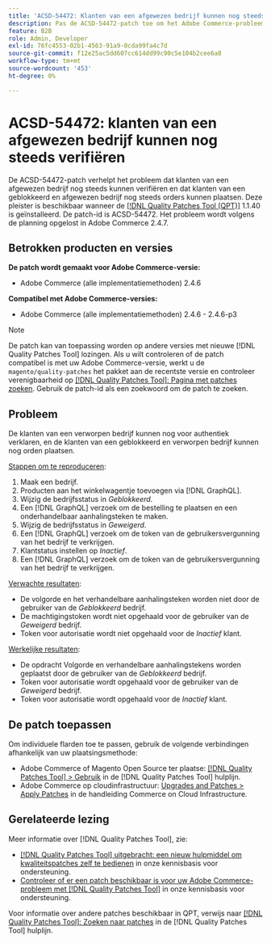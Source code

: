 ```yaml
---
title: 'ACSD-54472: Klanten van een afgewezen bedrijf kunnen nog steeds worden geverifieerd'
description: Pas de ACSD-54472-patch toe om het Adobe Commerce-probleem op te lossen, waarbij de klanten van een afgewezen bedrijf nog steeds kunnen verifiëren en klanten van een geblokkeerd en afgewezen bedrijf nog steeds orders kunnen plaatsen.
feature: B2B
role: Admin, Developer
exl-id: 76fc4553-02b1-4563-91a9-0cda99fa4c7d
source-git-commit: f12e25ac5dd607cc614dd99c90c5e104b2cee6a8
workflow-type: tm+mt
source-wordcount: '453'
ht-degree: 0%

---
```


# ACSD-54472: klanten van een afgewezen bedrijf kunnen nog steeds verifiëren

De ACSD-54472-patch verhelpt het probleem dat klanten van een afgewezen bedrijf nog steeds kunnen verifiëren en dat klanten van een geblokkeerd en afgewezen bedrijf nog steeds orders kunnen plaatsen. Deze pleister is beschikbaar wanneer de [[!DNL Quality Patches Tool (QPT)]](/help/announcements/adobe-commerce-announcements/magento-quality-patches-released-new-tool-to-self-serve-quality-patches.md) 1.1.40 is geïnstalleerd. De patch-id is ACSD-54472. Het probleem wordt volgens de planning opgelost in Adobe Commerce 2.4.7.

## Betrokken producten en versies

**De patch wordt gemaakt voor Adobe Commerce-versie:**

* Adobe Commerce (alle implementatiemethoden) 2.4.6

**Compatibel met Adobe Commerce-versies:**

* Adobe Commerce (alle implementatiemethoden) 2.4.6 - 2.4.6-p3

>[!NOTE]
>
>De patch kan van toepassing worden op andere versies met nieuwe [!DNL Quality Patches Tool] lozingen. Als u wilt controleren of de patch compatibel is met uw Adobe Commerce-versie, werkt u de `magento/quality-patches` het pakket aan de recentste versie en controleer verenigbaarheid op [[!DNL Quality Patches Tool]: Pagina met patches zoeken](https://experienceleague.adobe.com/tools/commerce-quality-patches/index.html). Gebruik de patch-id als een zoekwoord om de patch te zoeken.

## Probleem

De klanten van een verworpen bedrijf kunnen nog voor authentiek verklaren, en de klanten van een geblokkeerd en verworpen bedrijf kunnen nog orden plaatsen.

<u>Stappen om te reproduceren</u>:

1. Maak een bedrijf.
1. Producten aan het winkelwagentje toevoegen via [!DNL GraphQL].
1. Wijzig de bedrijfsstatus in *Geblokkeerd*.
1. Een [!DNL GraphQL] verzoek om de bestelling te plaatsen en een onderhandelbaar aanhalingsteken te maken.
1. Wijzig de bedrijfsstatus in *Geweigerd*.
1. Een [!DNL GraphQL] verzoek om de token van de gebruikersvergunning van het bedrijf te verkrijgen.
1. Klantstatus instellen op *Inactief*.
1. Een [!DNL GraphQL] verzoek om de token van de gebruikersvergunning van het bedrijf te verkrijgen.

<u>Verwachte resultaten</u>:

* De volgorde en het verhandelbare aanhalingsteken worden niet door de gebruiker van de *Geblokkeerd* bedrijf.
* De machtigingstoken wordt niet opgehaald voor de gebruiker van de *Geweigerd* bedrijf.
* Token voor autorisatie wordt niet opgehaald voor de *Inactief* klant.

<u>Werkelijke resultaten</u>:

* De opdracht Volgorde en verhandelbare aanhalingstekens worden geplaatst door de gebruiker van de *Geblokkeerd* bedrijf.
* Token voor autorisatie wordt opgehaald voor de gebruiker van de *Geweigerd* bedrijf.
* Token voor autorisatie wordt opgehaald voor de *Inactief* klant.

## De patch toepassen

Om individuele flarden toe te passen, gebruik de volgende verbindingen afhankelijk van uw plaatsingsmethode:

* Adobe Commerce of Magento Open Source ter plaatse: [[!DNL Quality Patches Tool] > Gebruik](https://experienceleague.adobe.com/docs/commerce-operations/tools/quality-patches-tool/usage.html) in de [!DNL Quality Patches Tool] hulplijn.
* Adobe Commerce op cloudinfrastructuur: [Upgrades and Patches > Apply Patches](https://experienceleague.adobe.com/docs/commerce-cloud-service/user-guide/develop/upgrade/apply-patches.html) in de handleiding Commerce on Cloud Infrastructure.

## Gerelateerde lezing

Meer informatie over [!DNL Quality Patches Tool], zie:

* [[!DNL Quality Patches Tool] uitgebracht: een nieuw hulpmiddel om kwaliteitspatches zelf te bedienen](/help/announcements/adobe-commerce-announcements/magento-quality-patches-released-new-tool-to-self-serve-quality-patches.md) in onze kennisbasis voor ondersteuning.
* [Controleer of er een patch beschikbaar is voor uw Adobe Commerce-probleem met [!DNL Quality Patches Tool]](/help/support-tools/patches-available-in-qpt-tool/check-patch-for-magento-issue-with-magento-quality-patches.md) in onze kennisbasis voor ondersteuning.

Voor informatie over andere patches beschikbaar in QPT, verwijs naar [[!DNL Quality Patches Tool]: Zoeken naar patches](https://experienceleague.adobe.com/tools/commerce-quality-patches/index.html) in de [!DNL Quality Patches Tool] hulplijn.
